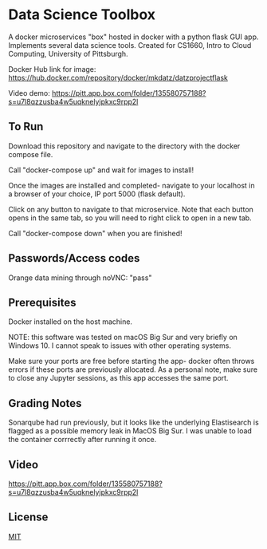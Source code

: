 # Data Science Toolbox

A docker microservices "box" hosted in docker with a python flask GUI app. Implements several data science tools. Created for CS1660, Intro to Cloud Computing, University of Pittsburgh.

Docker Hub link for image: https://hub.docker.com/repository/docker/mkdatz/datzprojectflask

Video demo: https://pitt.app.box.com/folder/135580757188?s=u7l8qzzusba4w5uqknelyjpkxc9rpp2l

## To Run

Download this repository and navigate to the directory with the docker compose file. 

Call "docker-compose up" and wait for images to install!

Once the images are installed and completed- navigate to your localhost in a browser of your choice, IP port 5000 (flask default).

Click on any button to navigate to that microservice. Note that each button opens in the same tab, so you will need to right click to open in a new tab.

Call "docker-compose down" when you are finished!

## Passwords/Access codes

Orange data mining through noVNC: "pass"

## Prerequisites

Docker installed on the host machine.

NOTE: this software was tested on macOS Big Sur and very briefly on Windows 10. I cannot speak to issues with other operating systems.

Make sure your ports are free before starting the app- docker often throws errors if these ports are previously allocated. As a personal note, make sure to close any Jupyter sessions, as this app accesses the same port.

## Grading Notes

Sonarqube had run previously, but it looks like the underlying Elastisearch is flagged as a possible memory leak in MacOS Big Sur. I was unable to load the container corrrectly after running it once.

## Video

https://pitt.app.box.com/folder/135580757188?s=u7l8qzzusba4w5uqknelyjpkxc9rpp2l


## License
[MIT](https://choosealicense.com/licenses/mit/)

